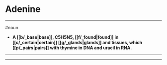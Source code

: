 # Adenine
---
#noun
- **A [[b/_base|base]], C5H5N5, [[f/_found|found]] in [[c/_certain|certain]] [[g/_glands|glands]] and tissues, which [[p/_pairs|pairs]] with thymine in DNA and uracil in RNA.**
---
---
